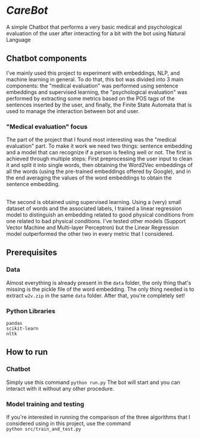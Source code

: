 # *CareBot*
A simple Chatbot that performs a very basic medical and psychological evaluation of the user after interacting for a bit with the bot using Natural Language

## Chatbot components
I've mainly used this project to experiment with embeddings, NLP, and machine learning in general. To do that, this bot was divided into 3 main components:
the "medical evaluation" was performed using sentence embeddings and supervised learning, the "psychological evaluation" was performed by extracting some metrics
based on the POS tags of the sentences inserted by the user, and finally, the Finite State Automata that is used to manage the interaction between bot and user.

### "Medical evaluation" focus
The part of the project that I found most interesting was the "medical evaluation" part. To make it work we need two things: sentence embedding and a model that
can recognize if a person is feeling well or not. The first is achieved through multiple steps: First preprocessing the user input to clean it and split it into
single words, then obtaining the Word2Vec embeddings of all the words (using the pre-trained embeddings offered by Google), and in the end averaging the values of the
word embeddings to obtain the sentence embedding.

<br />
The second is obtained using supervised learning. Using a (very) small dataset of words and the associated labels, I trained a linear regression model to distinguish
an embedding related to good physical conditions from one related to bad physical conditions. I've tested other models (Support Vector Machine and Multi-layer
Perceptron) but the Linear Regression model outperformed the other two in every metric that I considered.

## Prerequisites
### Data
Almost everything is already present in the `data` folder, the only thing that's missing is the pickle file of the word embedding. The only thing needed is to extract 
`w2v.zip` in the same `data` folder. After that, you're completely set!

### Python Libraries
```
pandas
scikit-learn
nltk
```

## How to run
### Chatbot
Simply use this command
```python run.py```
The bot will start and you can interact with it without any other procedure.

### Model training and testing
If you're interested in running the comparison of the three algorithms that I considered using in this project, use the command<br />
```python src/train_and_test.py```
